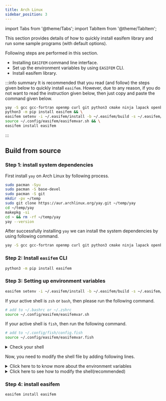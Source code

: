 ```yaml
---
title: Arch Linux
sidebar_position: 3
---
```


import Tabs from '@theme/Tabs';
import TabItem from '@theme/TabItem';

This section provides details of how to quickly install easifem library and run some sample programs (with default options).

Following steps are performed in this section.

- Installing `EASIFEM` command line interface.
- Set up the environment variables by using `EASIFEM` CLI.
- Install easifem library.

:::info summary
It is recommended that you read (and follow) the steps given below to quickly install `easifem`. However, due to any reason, if you do not want to read the instruction given below, then just copy and paste the command given below.

```bash
yay -S gcc gcc-fortran openmp curl git python3 cmake ninja lapack openblas hdf5 plplot gnuplot doxygen gtk4 lua && \
python3 -m pip install easifem && \
easifem setenv -i ~/.easifem/install -b ~/.easifem/build -s ~/.easifem/src && \
source ~/.config/easifem/easifemvar.sh && \
easifem install easifem
```

:::

## Build from source

### Step 1: install system dependencies

First install `yay` on Arch Linux by following process.

```bash
sudo pacman -Syu
sudo pacman -S base-devel
sudo pacman -S git
mkdir -pv ~/temp
sudo git clone https://aur.archlinux.org/yay.git ~/temp/yay
cd ~/temp/yay
makepkg -si
cd ~ && rm -rf ~/temp/yay
yay --version
```

After successfully installing `yay` we can install the system dependencies by using following command.

```bash
yay -S gcc gcc-fortran openmp curl git python3 cmake ninja lapack openblas hdf5 plplot gnuplot doxygen gtk4 lua
```

### Step 2: Install `easifem` CLI

```bash
python3 -m pip install easifem
```

### Step 3: Setting up environment variables

```bash
easifem setenv -i ~/.easifem/install -b ~/.easifem/build -s ~/.easifem/src
```

If your active shell is `zsh` or `bash`, then please run the following command.

```bash title="for bash or zsh shell only"
# add to ~/.bashrc or ~/.zshrc
source ~/.config/easifem/easifemvar.sh
```

If your active shell is `fish`, then run the following command.

```bash title="for fish shell"
# add to ~/.config/fish/config.fish
source ~/.config/easifem/easifemvar.fish
```

<details>
<summary>Check your shell</summary>
<div>

You can check your active shell by using the following command.

```bash
echo $SHELL
```

</div>
</details>

Now, you need to modify the shell file by adding following lines.

<details>
<summary>Click here to to know more about the environment variables</summary>
<div>

- option `-i` denotes the location of file system where `easifem` will be installed.
- `-b` denotes the location of file system where `easifem` build files will be stored.
- `-s` denotes the location of file system where `easifem` source file will be downloaded.

[You can learn more about the `easifem` environment variables here](/guides/install/archlinux/setup-environment).

</div>
</details>

<details>
<summary>Click here to see how to modify the shell(recommended)</summary>
<div>

If you do not want to source the `easifemvar` files every time you open a new terminal window, then please add following lines to your shell configuration.

<Tabs>

<TabItem value="1" label="Bash Shell">

If you are using `Bash` shell, then you can place `easifemvar.sh` in your shell. Open `~/.bashrc` in the editor, and add the following line at the end of the file.

```bash
source ${HOME}/.config/easifem/easifemvar.sh
```

- Save the file and exit.
- Restart your terminal.

</TabItem>

<TabItem value="2" label="Zsh Shell">

If you are using the `Zsh` shell, then you can place `easifemvar.sh` in your shell. Open `~/.zshrc` file in the editor, and add the following line at the end of the file:

```bash
source ${HOME}/.config/easifem/easifemvar.sh
```

- Save the file and exit.
- Restart your terminal.

</TabItem>

<TabItem value="3" label="Fish Shell">

If you are using `Fish` shell, then you can place `easifemvar.fish` in your shell. For fish shell, open `~/.config/fish/config.fish` in the editor and add the following line at the end of the file:

```bash
source $HOME/.config/easifem/easifemvar.fish
```

- Save the file and exit.
- Restart your terminal.

</TabItem>

</Tabs>

</div>
</details>

### Step 4: install easifem

```bash
easifem install easifem
```
